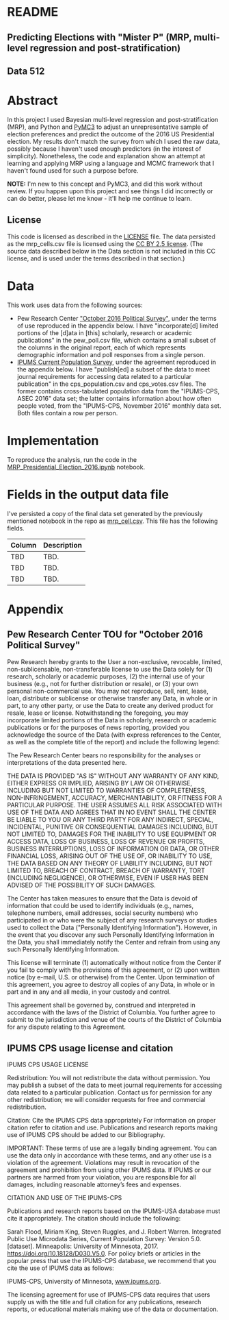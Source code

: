 # README
## Predicting Elections with "Mister P" (MRP, multi-level regression and post-stratification)
## Data 512

# Abstract

In this project I used Bayesian multi-level regression and post-stratification (MRP), and Python and [PyMC3](https://github.com/pymc-devs/pymc3) to adjust an unrepresentative sample of election preferences and predict the outcome of the 2016 US Presidential election. My results don't match the survey from which I used the raw data, possibly because I haven't used enough predictors (in the interest of simplicity). Nonetheless, the code and explanation show an attempt at learning and applying MRP using a language and MCMC framework that I haven't found used for such a purpose before. 

**NOTE:** I'm new to this concept and PyMC3, and did this work without review. If you happen upon this project and see things I did incorrectly or can do better, please let me know - it'll help me continue to learn.

## License

This code is licensed as described in the [LICENSE](LICENSE) file. The data persisted as the mrp_cells.csv file is licensed using the [CC BY 2.5 license](https://creativecommons.org/licenses/by/2.5/). (The source data described below in the Data section is not included in this CC license, and is used under the terms described in that section.)

# Data

This work uses data from the following sources:
- Pew Research Center ["October 2016 Political Survey"](http://www.people-press.org/dataset/october-2016-political-survey), under the terms of use reproduced in the appendix below. I have "incorporate[d] limited portions of the [d]ata in [this] scholarly, research or academic publications" in the pew_poll.csv file, which contains a small subset of the columns in the original report, each of which represents demographic information and poll responses from a single person.
- [IPUMS Current Population Survey](https://cps.ipums.org/cps/), under the agreement reproduced in the appendix below. I have "publish[ed] a subset of the data to meet journal requirements for accessing data related to a particular publication" in the cps_population.csv and cps_votes.csv files. The former contains cross-tabulated population data from the "IPUMS-CPS, ASEC 2016" data set; the latter contains information about how often people voted, from the "IPUMS-CPS, November 2016" monthly data set. Both files contain a row per person.

# Implementation

To reproduce the analysis, run the code in the [MRP_Presidential_Election_2016.ipynb](MRP_Presidential_Election_2016.ipynb) notebook.


# Fields in the output data file

I've persisted a copy of the final data set generated by the previously mentioned notebook in the repo as [mrp_cell.csv](mrp_cell.csv). This file has the following fields.

| Column      	      	  | Description |
| ----------------------- | ----------- |
| TBD     | TBD. |
| TBD     | TBD. |
| TBD     | TBD. |


# Appendix

## Pew Research Center TOU for "October 2016 Political Survey"

Pew Research hereby grants to the User a non-exclusive, revocable, limited, non-sublicensable, non-transferable license to use the Data solely for (1) research, scholarly or academic purposes, (2) the internal use of your business (e.g., not for further distribution or resale), or (3) your own personal non-commercial use. You may not reproduce, sell, rent, lease, loan, distribute or sublicense or otherwise transfer any Data, in whole or in part, to any other party, or use the Data to create any derived product for resale, lease or license.  Notwithstanding the foregoing, you may incorporate limited portions of the Data in scholarly, research or academic publications or for the purposes of news reporting, provided you acknowledge the source of the Data (with express references to the Center, as well as the complete title of the report) and include the following legend:
 
The Pew Research Center bears no responsibility for the analyses or interpretations of the data presented here.
 
THE DATA IS PROVIDED "AS IS" WITHOUT ANY WARRANTY OF ANY KIND, EITHER EXPRESS OR IMPLIED, ARISING BY LAW OR OTHERWISE, INCLUDING BUT NOT LIMITED TO WARRANTIES OF COMPLETENESS,  NON-INFRINGEMENT, ACCURACY, MERCHANTABILITY, OR FITNESS FOR A PARTICULAR PURPOSE.  THE USER ASSUMES ALL RISK ASSOCIATED WITH USE OF THE DATA AND AGREES THAT IN NO EVENT SHALL THE CENTER BE LIABLE TO YOU OR ANY THIRD PARTY FOR ANY INDIRECT, SPECIAL, INCIDENTAL, PUNITIVE OR CONSEQUENTIAL DAMAGES INCLUDING, BUT NOT LIMITED TO, DAMAGES FOR THE INABILITY TO USE EQUIPMENT OR ACCESS DATA, LOSS OF BUSINESS, LOSS OF REVENUE OR PROFITS, BUSINESS INTERRUPTIONS, LOSS OF INFORMATION OR DATA, OR OTHER FINANCIAL LOSS, ARISING OUT OF THE USE OF, OR INABILITY TO USE, THE DATA BASED ON ANY THEORY OF LIABILITY INCLUDING, BUT NOT LIMITED TO, BREACH OF CONTRACT, BREACH OF WARRANTY, TORT (INCLUDING NEGLIGENCE), OR OTHERWISE, EVEN IF USER HAS BEEN ADVISED OF THE POSSIBILITY OF SUCH DAMAGES.
  
The Center has taken measures to ensure that the Data is devoid of information that could be used to identify individuals (e.g., names, telephone numbers, email addresses, social security numbers) who participated in or who were the subject of any research surveys or studies used to collect the Data ("Personally Identifying Information").  However, in the event that you discover any such Personally Identifying Information in the Data, you shall immediately notify the Center and refrain from using any such Personally Identifying Information.
 
This license will terminate (1) automatically without notice from the Center if you fail to comply with the provisions of this agreement, or (2) upon written notice (by e-mail, U.S. or otherwise) from the Center.  Upon termination of this agreement, you agree to destroy all copies of any Data, in whole or in part and in any and all media, in your custody and control. 
 
This agreement shall be governed by, construed and interpreted in accordance with the laws of the District of Columbia. You further agree to submit to the jurisdiction and venue of the courts of the District of Columbia for any dispute relating to this Agreement.

## IPUMS CPS usage license and citation

IPUMS CPS USAGE LICENSE

Redistribution: You will not redistribute the data without permission.
You may publish a subset of the data to meet journal requirements for accessing data related to a particular publication. Contact us for permission for any other redistribution; we will consider requests for free and commercial redistribution.

Citation: Cite the IPUMS CPS data appropriately
For information on proper citation refer to citation and use. Publications and research reports making use of IPUMS CPS should be added to our Bibliography.

IMPORTANT: These terms of use are a legally binding agreement. You can use the data only in accordance with these terms, and any other use is a violation of the agreement. Violations may result in revocation of the agreement and prohibition from using other IPUMS data. If IPUMS or our partners are harmed from your violation, you are responsible for all damages, including reasonable attorney’s fees and expenses.


CITATION AND USE OF THE IPUMS-CPS

Publications and research reports based on the IPUMS-USA database must cite it appropriately. The citation should include the following:

Sarah Flood, Miriam King, Steven Ruggles, and J. Robert Warren. Integrated Public Use Microdata Series, Current Population Survey: Version 5.0. [dataset]. Minneapolis: University of Minnesota, 2017. https://doi.org/10.18128/D030.V5.0.
For policy briefs or articles in the popular press that use the IPUMS-CPS database, we recommend that you cite the use of IPUMS data as follows:

IPUMS-CPS, University of Minnesota, www.ipums.org.

The licensing agreement for use of IPUMS-CPS data requires that users supply us with the title and full citation for any publications, research reports, or educational materials making use of the data or documentation.





